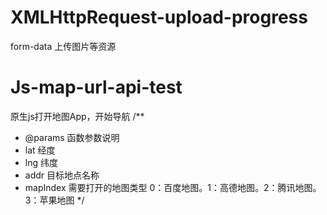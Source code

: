 # XMLHttpRequest-upload-progress
form-data 上传图片等资源
# Js-map-url-api-test
 原生js打开地图App，开始导航
  /**
   * @params  函数参数说明 
   * lat    经度
   * lng    纬度
   * addr   目标地点名称
   * mapIndex  需要打开的地图类型   0：百度地图。1：高德地图。2：腾讯地图。3：苹果地图
  */

